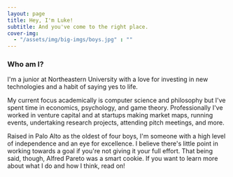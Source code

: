 ```yaml
---
layout: page
title: Hey, I'm Luke!
subtitle: And you've come to the right place.
cover-img:
  - "/assets/img/big-imgs/boys.jpg" : ""
---
```

### Who am I?
I'm a junior at Northeastern University with a love for investing in new technologies and a habit of saying yes to life.

My current focus academically is computer science and philosophy but I've spent time in economics, psychology, and game theory. Professionally I've worked in venture capital and at startups making market maps, running events, undertaking research projects, attending pitch meetings, and more.

Raised in Palo Alto as the oldest of four boys, I'm someone with a high level of independence and an eye for excellence. I believe there's little point in working towards a goal if you're not giving it your full effort. That being said, though, Alfred Pareto was a smart cookie. If you want to learn more about what I do and how I think, read on!
